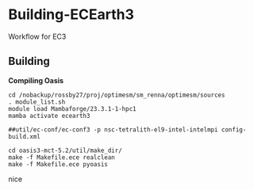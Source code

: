 # Building-ECEarth3

Workflow for EC3

## Building

**Compiling Oasis**

    cd /nobackup/rossby27/proj/optimesm/sm_renna/optimesm/sources
    . module_list.sh 
    module load Mambaforge/23.3.1-1-hpc1 
    mamba activate ecearth3
    
    ##util/ec-conf/ec-conf3 -p nsc-tetralith-el9-intel-intelmpi config-build.xml
    
    cd oasis3-mct-5.2/util/make_dir/
    make -f Makefile.ece realclean
    make -f Makefile.ece pyoasis

nice

